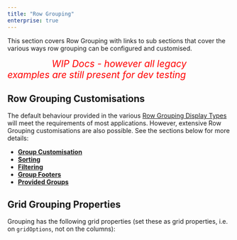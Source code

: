 ```yaml
---
title: "Row Grouping"
enterprise: true
---
```


This section covers Row Grouping with links to sub sections that cover the various ways row grouping can be configured and customised.

<span style="color:red; margin-left:100px; font-size:1.5em">*WIP Docs - however all legacy examples are still present for dev testing*</span>

## Row Grouping Customisations

The default behaviour provided in the various [Row Grouping Display Types](../grouping-display-types) will meet the 
requirements of most applications. However, extensive Row Grouping customisations are also possible. See the sections
below for more details:

- **[Group Customisation](../grouping-customisation/)** 
- **[Sorting](../grouping-sorting/)**
- **[Filtering](../grouping-filtering/)**
- **[Group Footers](../grouping-footers/)**
- **[Provided Groups](../grouping-provided-groups/)**

## Grid Grouping Properties

Grouping has the following grid properties (set these as grid properties, i.e. on `gridOptions`, not on the columns):

<api-documentation source='grid-properties/properties.json' section="rowGrouping"></api-documentation>

<api-documentation source='grouping/resources/apiReference.json'></api-documentation>



